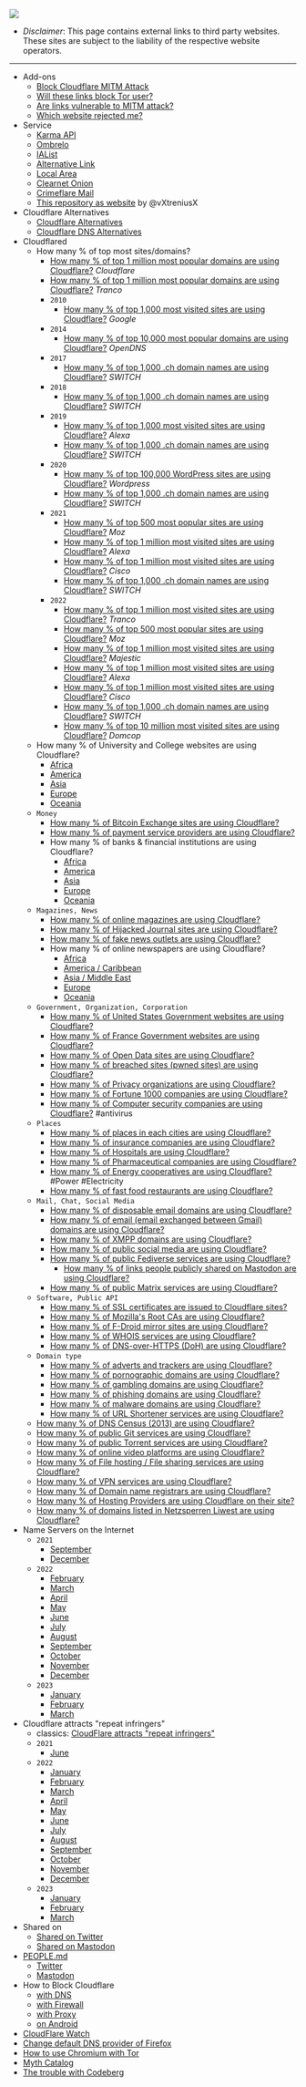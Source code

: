 ![](../image/bookstack.jpg)

- *Disclaimer*: This page contains external links to third party websites. These sites are subject to the liability of the respective website operators.

---

- Add-ons
  - [Block Cloudflare MITM Attack](addon/bcma.md)
  - [Will these links block Tor user?](addon/isat.md)
  - [Are links vulnerable to MITM attack?](addon/ismm.md)
  - [Which website rejected me?](addon/urjm.md)
- Service
  - [Karma API](service/karma_api.md)
  - [Ombrelo](service/ombrelo.md)
  - [IAList](https://ialist.crimeflare.eu.org)
  - [Alternative Link](service/altlink.md)
  - [Local Area](https://localarea.crimeflare.eu.org)
  - [Clearnet Onion](https://clearnetonion.eu.org)
  - [Crimeflare Mail](https://mail.crimeflare.eu.org)
  - [This repository as website](https://decloudflare.crimeflare.eu.org) by @vXtreniusX
- Cloudflare Alternatives
  - [Cloudflare Alternatives](alternative/cloudflare.md)
  - [Cloudflare DNS Alternatives](alternative/domaindns.md)
- Cloudflared
  - How many % of top most sites/domains?
    - [How many % of top 1 million most popular domains are using Cloudflare?](cloudflared/top/cloudflare.md) _Cloudflare_
    - [How many % of top 1 million most popular domains are using Cloudflare?](cloudflared/top/tranco.md) _Tranco_
    - `2010`
      - [How many % of top 1,000 most visited sites are using Cloudflare?](cloudflared/top/2010-google.md) _Google_
    - `2014`
      - [How many % of top 10,000 most popular domains are using Cloudflare?](cloudflared/top/2014-opendns.md) _OpenDNS_
    - `2017`
      - [How many % of top 1,000 .ch domain names are using Cloudflare?](cloudflared/top/2017-switchch.md) _SWITCH_
    - `2018`
      - [How many % of top 1,000 .ch domain names are using Cloudflare?](cloudflared/top/2018-switchch.md) _SWITCH_
    - `2019`
      - [How many % of top 1,000 most visited sites are using Cloudflare?](cloudflared/top/2019-alexa.md) _Alexa_
      - [How many % of top 1,000 .ch domain names are using Cloudflare?](cloudflared/top/2019-switchch.md) _SWITCH_
    - `2020`
      - [How many % of top 100,000 WordPress sites are using Cloudflare?](cloudflared/top/2020-wordpress.md) _Wordpress_
      - [How many % of top 1,000 .ch domain names are using Cloudflare?](cloudflared/top/2020-switchch.md) _SWITCH_
    - `2021`
      - [How many % of top 500 most popular sites are using Cloudflare?](cloudflared/top/2021-moz.md) _Moz_
      - [How many % of top 1 million most visited sites are using Cloudflare?](cloudflared/top/2021-alexa.md) _Alexa_
      - [How many % of top 1 million most visited sites are using Cloudflare?](cloudflared/top/2021-cisco.md) _Cisco_
      - [How many % of top 1,000 .ch domain names are using Cloudflare?](cloudflared/top/2021-switchch.md) _SWITCH_
    - `2022`
      - [How many % of top 1 million most visited sites are using Cloudflare?](cloudflared/top/2022-tranco.md) _Tranco_
      - [How many % of top 500 most popular sites are using Cloudflare?](cloudflared/top/2022-moz.md) _Moz_
      - [How many % of top 1 million most visited sites are using Cloudflare?](cloudflared/top/2022-majestic.md) _Majestic_
      - [How many % of top 1 million most visited sites are using Cloudflare?](cloudflared/top/2022-alexa.md) _Alexa_
      - [How many % of top 1 million most visited sites are using Cloudflare?](cloudflared/top/2022-cisco.md) _Cisco_
      - [How many % of top 1,000 .ch domain names are using Cloudflare?](cloudflared/top/2022-switchch.md) _SWITCH_
      - [How many % of top 10 million most visited sites are using Cloudflare?](cloudflared/top/2022-domcop.md) _Domcop_
  - How many % of University and College websites are using Cloudflare?
    - [Africa](cloudflared/collegeuniversity/africa.md)
    - [America](cloudflared/collegeuniversity/america.md)
    - [Asia](cloudflared/collegeuniversity/asia.md)
    - [Europe](cloudflared/collegeuniversity/europe.md)
    - [Oceania](cloudflared/collegeuniversity/oceania.md)
  - `Money`
    - [How many % of Bitcoin Exchange sites are using Cloudflare?](cloudflared/bitcoinexchange.md)
    - [How many % of payment service providers are using Cloudflare?](cloudflared/paymentservices.md)
    - How many % of banks & financial institutions are using Cloudflare?
      - [Africa](cloudflared/financial/africa.md)
      - [America](cloudflared/financial/america.md)
      - [Asia](cloudflared/financial/asia.md)
      - [Europe](cloudflared/financial/europe.md)
      - [Oceania](cloudflared/financial/oceania.md)
  - `Magazines, News`
    - [How many % of online magazines are using Cloudflare?](cloudflared/magazine.md)
    - [How many % of Hijacked Journal sites are using Cloudflare?](cloudflared/hijacked_journal.md)
    - [How many % of fake news outlets are using Cloudflare?](cloudflared/fakenews.md)
    - How many % of online newspapers are using Cloudflare?
      - [Africa](cloudflared/newspaper/africa.md)
      - [America / Caribbean](cloudflared/newspaper/america.md)
      - [Asia / Middle East](cloudflared/newspaper/asia.md)
      - [Europe](cloudflared/newspaper/europe.md)
      - [Oceania](cloudflared/newspaper/oceania.md)
  - `Government, Organization, Corporation`
    - [How many % of United States Government websites are using Cloudflare?](cloudflared/government/govusa.md)
    - [How many % of France Government websites are using Cloudflare?](cloudflared/government/govfr.md)
    - [How many % of Open Data sites are using Cloudflare?](cloudflared/opendata.md)
    - [How many % of breached sites (pwned sites) are using Cloudflare?](cloudflared/pwned_databreach.md)
    - [How many % of Privacy organizations are using Cloudflare?](cloudflared/privacy_organizations.md)
    - [How many % of Fortune 1000 companies are using Cloudflare?](cloudflared/fortune1000.md)
    - [How many % of Computer security companies are using Cloudflare?](cloudflared/computer_security.md) #antivirus
  - `Places`
    - [How many % of places in each cities are using Cloudflare?](cloudflared/city_place.md)
    - [How many % of insurance companies are using Cloudflare?](cloudflared/insurance.md)
    - [How many % of Hospitals are using Cloudflare?](cloudflared/hospital.md)
    - [How many % of Pharmaceutical companies are using Cloudflare?](cloudflared/pharmaceutical.md)
    - [How many % of Energy cooperatives are using Cloudflare?](cloudflared/energy_cooperatives.md) #Power #Electricity
    - [How many % of fast food restaurants are using Cloudflare?](cloudflared/fastfood.md)
  - `Mail, Chat, Social Media`
    - [How many % of disposable email domains are using Cloudflare?](cloudflared/disposable_email.md)
    - [How many % of email (email exchanged between Gmail) domains are using Cloudflare?](cloudflared/gmail_email_domains.md)
    - [How many % of XMPP domains are using Cloudflare?](cloudflared/xmpp_domains.md)
    - [How many % of public social media are using Cloudflare?](cloudflared/socialmedia.md)
    - [How many % of public Fediverse services are using Cloudflare?](cloudflared/fediverse.md)
      - [How many % of links people publicly shared on Mastodon are using Cloudflare?](cloudflared/shared_mastodon.md)
    - [How many % of public Matrix services are using Cloudflare?](cloudflared/matrix.md)
  - `Software, Public API`
    - [How many % of SSL certificates are issued to Cloudflare sites?](cloudflared/ssl_certificate.md)
    - [How many % of Mozilla's Root CAs are using Cloudflare?](cloudflared/mozilla_rootca.md)
    - [How many % of F-Droid mirror sites are using Cloudflare?](cloudflared/fdroid_mirrors.md)
    - [How many % of WHOIS services are using Cloudflare?](cloudflared/whois.md)
    - [How many % of DNS-over-HTTPS (DoH) are using Cloudflare?](cloudflared/dns-over-https.md)
  - `Domain type`
    - [How many % of adverts and trackers are using Cloudflare?](cloudflared/adverts.md)
    - [How many % of pornographic domains are using Cloudflare?](cloudflared/pornography.md)
    - [How many % of gambling domains are using Cloudflare?](cloudflared/gambling.md)
    - [How many % of phishing domains are using Cloudflare?](cloudflared/phishing.md)
    - [How many % of malware domains are using Cloudflare?](cloudflared/malware.md)
    - [How many % of URL Shortener services are using Cloudflare?](cloudflared/urlshortening.md)
  - [How many % of DNS Census (2013) are using Cloudflare?](cloudflared/dns_census_2013.md)
  - [How many % of public Git services are using Cloudflare?](cloudflared/gitservices.md)
  - [How many % of public Torrent services are using Cloudflare?](cloudflared/torrents.md)
  - [How many % of online video platforms are using Cloudflare?](cloudflared/videoplatform.md)
  - [How many % of File hosting / File sharing services are using Cloudflare?](cloudflared/filehosting.md)
  - [How many % of VPN services are using Cloudflare?](cloudflared/vpnservice.md)
  - [How many % of Domain name registrars are using Cloudflare?](cloudflared/domain_registrars.md)
  - [How many % of Hosting Providers are using Cloudflare on their site?](cloudflared/hostingprovider.md)
  - [How many % of domains listed in Netzsperren Liwest are using Cloudflare?](subfiles/cloudflared/netzsperren_liwest.md)
- Name Servers on the Internet
  - `2021`
    - [September](nameservers/2021-09.md)
    - [December](nameservers/2021-12.md)
  - `2022`
    - [February](nameservers/2022-02.md)
    - [March](nameservers/2022-03.md)
    - [April](nameservers/2022-04.md)
    - [May](nameservers/2022-05.md)
    - [June](nameservers/2022-06.md)
    - [July](nameservers/2022-07.md)
    - [August](nameservers/2022-08.md)
    - [September](nameservers/2022-09.md)
    - [October](nameservers/2022-10.md)
    - [November](nameservers/2022-11.md)
    - [December](nameservers/2022-12.md)
  - `2023`
    - [January](nameservers/2023-01.md)
    - [February](nameservers/2023-02.md)
    - [March](nameservers/2023-03.md)
- Cloudflare attracts "repeat infringers"
  - classics: [CloudFlare attracts "repeat infringers"](classics/repeats.md)
  - `2021`
    - [June](repeat_infringers/2021-06.md)
  - `2022`
    - [January](repeat_infringers/2022-01.md)
    - [February](repeat_infringers/2022-02.md)
    - [March](repeat_infringers/2022-03.md)
    - [April](repeat_infringers/2022-04.md)
    - [May](repeat_infringers/2022-05.md)
    - [June](repeat_infringers/2022-06.md)
    - [July](repeat_infringers/2022-07.md)
    - [August](repeat_infringers/2022-08.md)
    - [September](repeat_infringers/2022-09.md)
    - [October](repeat_infringers/2022-10.md)
    - [November](repeat_infringers/2022-11.md)
    - [December](repeat_infringers/2022-12.md)
  - `2023`
    - [January](repeat_infringers/2023-01.md)
    - [February](repeat_infringers/2023-02.md)
    - [March](repeat_infringers/2023-03.md)
- Shared on
  - [Shared on Twitter](shared_on_twitter.md)
  - [Shared on Mastodon](shared_on_mastodon.md)
- [PEOPLE.md](../PEOPLE.md)
  - [Twitter](people/twitter.md)
  - [Mastodon](people/mastodon.md)
- How to Block Cloudflare
  - [with DNS](block_cloudflare_with/dns.md)
  - [with Firewall](block_cloudflare_with/firewall.md)
  - [with Proxy](block_cloudflare_with/proxy.md)
  - [on Android](block_cloudflare_with/android.md)
- [CloudFlare Watch](classics/README.md)
- [Change default DNS provider of Firefox](change-firefox-dns.md)
- [How to use Chromium with Tor](chromium_tor.md)
- [Myth Catalog](myth_catalog.md)
- [The trouble with Codeberg](the_trouble_with_codeberg.md)

